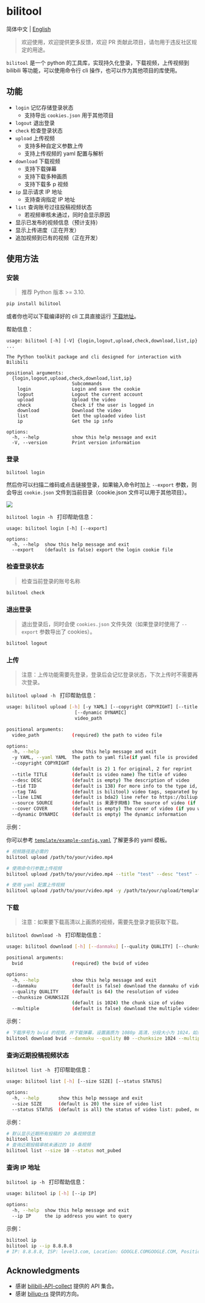 # bilitool

简体中文 | [English](./README-en.md)

> 欢迎使用，欢迎提供更多反馈，欢迎 PR 贡献此项目，请勿用于违反社区规定的用途。

`bilitool` 是一个 python 的工具库，实现持久化登录，下载视频，上传视频到 bilibili 等功能，可以使用命令行 cli 操作，也可以作为其他项目的库使用。

## 功能

- `login` 记忆存储登录状态
  - 支持导出 `cookies.json` 用于其他项目
- `logout` 退出登录
- `check` 检查登录状态
- `upload` 上传视频
  - 支持多种自定义参数上传
  - 支持上传视频的 yaml 配置与解析
- `download` 下载视频
  - 支持下载弹幕
  - 支持下载多种画质
  - 支持下载多 p 视频
- `ip` 显示请求 IP 地址
  - 支持查询指定 IP 地址
- `list` 查询账号过往投稿视频状态
  - 若视频审核未通过，同时会显示原因
- 显示已发布的视频信息（预计支持）
- 显示上传进度（正在开发）
- 追加视频到已有的视频（正在开发）

## 使用方法

### 安装

> 推荐 Python 版本 >= 3.10.

```bash
pip install bilitool
```

或者你也可以下载编译好的 cli 工具直接运行 [下载地址](https://github.com/timerring/bilitool/releases)。

帮助信息：

```
usage: bilitool [-h] [-V] {login,logout,upload,check,download,list,ip} ...

The Python toolkit package and cli designed for interaction with Bilibili

positional arguments:
  {login,logout,upload,check,download,list,ip}
                        Subcommands
    login               Login and save the cookie
    logout              Logout the current account
    upload              Upload the video
    check               Check if the user is logged in
    download            Download the video
    list                Get the uploaded video list
    ip                  Get the ip info

options:
  -h, --help            show this help message and exit
  -V, --version         Print version information
```

### 登录

```bash
bilitool login
```

然后你可以扫描二维码或点击链接登录，如果输入命令时加上 `--export` 参数，则会导出 `cookie.json` 文件到当前目录（cookie.json 文件可以用于其他项目）。

![](https://cdn.jsdelivr.net/gh/timerring/scratchpad2023/2024/2025-01-08-11-54-34.png)

`bilitool login -h ` 打印帮助信息：

```
usage: bilitool login [-h] [--export]

options:
  -h, --help  show this help message and exit
  --export    (default is false) export the login cookie file
```

### 检查登录状态

> 检查当前登录的账号名称

```bash
bilitool check
```

### 退出登录

> 退出登录后，同时会使 `cookies.json` 文件失效（如果登录时使用了 `--export` 参数导出了 cookies）。

```bash
bilitool logout
```

### 上传

> 注意：上传功能需要先登录，登录后会记忆登录状态，下次上传时不需要再次登录。

`bilitool upload -h ` 打印帮助信息：

```bash
usage: bilitool upload [-h] [-y YAML] [--copyright COPYRIGHT] [--title TITLE] [--desc DESC] [--tid TID] [--tag TAG] [--line LINE] [--source SOURCE] [--cover COVER]
                         [--dynamic DYNAMIC]
                         video_path

positional arguments:
  video_path            (required) the path to video file

options:
  -h, --help            show this help message and exit
  -y YAML, --yaml YAML  The path to yaml file(if yaml file is provided, the arguments below will be ignored)
  --copyright COPYRIGHT
                        (default is 2) 1 for original, 2 for reprint
  --title TITLE         (default is video name) The title of video
  --desc DESC           (default is empty) The description of video
  --tid TID             (default is 138) For more info to the type id, refer to https://biliup.github.io/tid-ref.html
  --tag TAG             (default is bilitool) video tags, separated by comma
  --line LINE           (default is bda2) line refer to https://biliup.github.io/upload-systems-analysis.html
  --source SOURCE       (default is 来源于网络) The source of video (if your video is re-print)
  --cover COVER         (default is empty) The cover of video (if you want to customize, set it as the path to your cover image)
  --dynamic DYNAMIC     (default is empty) The dynamic information
```

示例：

你可以参考 [`template/example-config.yaml`](https://github.com/timerring/bilitool/tree/main/template/example-config.yaml) 了解更多的 yaml 模板。

```bash
# 视频路径是必需的
bilitool upload /path/to/your/video.mp4

# 使用命令行参数上传视频
bilitool upload /path/to/your/video.mp4 --title "test" --desc "test" --tid 138 --tag "test" --line bda2

# 使用 yaml 配置上传视频
bilitool upload /path/to/your/video.mp4 -y /path/to/your/upload/template.yaml
```

### 下载

> 注意：如果要下载高清以上画质的视频，需要先登录才能获取下载。

`bilitool download -h ` 打印帮助信息：

```bash
usage: bilitool download [-h] [--danmaku] [--quality QUALITY] [--chunksize CHUNKSIZE] [--multiple] bvid

positional arguments:
  bvid                  (required) the bvid of video

options:
  -h, --help            show this help message and exit
  --danmaku             (default is false) download the danmaku of video
  --quality QUALITY     (default is 64) the resolution of video
  --chunksize CHUNKSIZE
                        (default is 1024) the chunk size of video
  --multiple            (default is false) download the multiple videos if have set
```

示例：

```bash
# 下载序号为 bvid 的视频，并下载弹幕，设置画质为 1080p 高清，分段大小为 1024，如果有多 p，则一次性下载所有视频
bilitool download bvid --danmaku --quality 80 --chunksize 1024 --multiple
```

### 查询近期投稿视频状态

`bilitool list -h ` 打印帮助信息：

```bash
usage: bilitool list [-h] [--size SIZE] [--status STATUS]

options:
  -h, --help       show this help message and exit
  --size SIZE      (default is 20) the size of video list
  --status STATUS  (default is all) the status of video list: pubed, not_pubed, is_pubing
```

示例：

```bash
# 默认显示近期所有投稿的 20 条视频信息
bilitool list
# 查询近期投稿审核未通过的 10 条视频
bilitool list --size 10 --status not_pubed
```

### 查询 IP 地址

`bilitool ip -h ` 打印帮助信息：

```bash
usage: bilitool ip [-h] [--ip IP]

options:
  -h, --help  show this help message and exit
  --ip IP     the ip address you want to query
```

示例：

```bash
bilitool ip
bilitool ip --ip 8.8.8.8
# IP: 8.8.8.8, ISP: level3.com, Location: GOOGLE.COMGOOGLE.COM, Position: ,
```

## Acknowledgments

- 感谢 [bilibili-API-collect](https://github.com/SocialSisterYi/bilibili-API-collect) 提供的 API 集合。
- 感谢 [biliup-rs](https://github.com/biliup/biliup-rs) 提供的方向。
